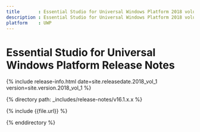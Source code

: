 ```yaml
---
title       : Essential Studio for Universal Windows Platform 2018 volume 1 Release Notes
description : Essential Studio for Universal Windows Platform 2018 volume 1 Release Notes
platform    : UWP
---
```


# Essential Studio for Universal Windows Platform Release Notes

{% include release-info.html date=site.releasedate.2018_vol_1 version=site.version.2018_vol_1 %} 

{% directory path: _includes/release-notes/v16.1.x.x %}

{% include {{file.url}} %}

{% enddirectory %}